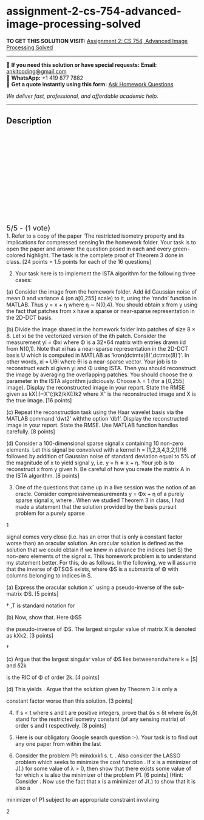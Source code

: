 # assignment-2-cs-754-advanced-image-processing-solved
**TO GET THIS SOLUTION VISIT:** [Assignment 2: CS 754, Advanced Image Processing Solved](https://www.ankitcodinghub.com/product/assignment-2-cs-754-advanced-image-processing-solved/)


---

📩 **If you need this solution or have special requests:** **Email:** ankitcoding@gmail.com  
📱 **WhatsApp:** +1 419 877 7882  
📄 **Get a quote instantly using this form:** [Ask Homework Questions](https://www.ankitcodinghub.com/services/ask-homework-questions/)

*We deliver fast, professional, and affordable academic help.*

---

<h2>Description</h2>



<div class="kk-star-ratings kksr-auto kksr-align-center kksr-valign-top" data-payload="{&quot;align&quot;:&quot;center&quot;,&quot;id&quot;:&quot;110525&quot;,&quot;slug&quot;:&quot;default&quot;,&quot;valign&quot;:&quot;top&quot;,&quot;ignore&quot;:&quot;&quot;,&quot;reference&quot;:&quot;auto&quot;,&quot;class&quot;:&quot;&quot;,&quot;count&quot;:&quot;1&quot;,&quot;legendonly&quot;:&quot;&quot;,&quot;readonly&quot;:&quot;&quot;,&quot;score&quot;:&quot;5&quot;,&quot;starsonly&quot;:&quot;&quot;,&quot;best&quot;:&quot;5&quot;,&quot;gap&quot;:&quot;4&quot;,&quot;greet&quot;:&quot;Rate this product&quot;,&quot;legend&quot;:&quot;5\/5 - (1 vote)&quot;,&quot;size&quot;:&quot;24&quot;,&quot;title&quot;:&quot;Assignment 2: CS 754, Advanced Image Processing Solved&quot;,&quot;width&quot;:&quot;138&quot;,&quot;_legend&quot;:&quot;{score}\/{best} - ({count} {votes})&quot;,&quot;font_factor&quot;:&quot;1.25&quot;}">

<div class="kksr-stars">

<div class="kksr-stars-inactive">
            <div class="kksr-star" data-star="1" style="padding-right: 4px">


<div class="kksr-icon" style="width: 24px; height: 24px;"></div>
        </div>
            <div class="kksr-star" data-star="2" style="padding-right: 4px">


<div class="kksr-icon" style="width: 24px; height: 24px;"></div>
        </div>
            <div class="kksr-star" data-star="3" style="padding-right: 4px">


<div class="kksr-icon" style="width: 24px; height: 24px;"></div>
        </div>
            <div class="kksr-star" data-star="4" style="padding-right: 4px">


<div class="kksr-icon" style="width: 24px; height: 24px;"></div>
        </div>
            <div class="kksr-star" data-star="5" style="padding-right: 4px">


<div class="kksr-icon" style="width: 24px; height: 24px;"></div>
        </div>
    </div>

<div class="kksr-stars-active" style="width: 138px;">
            <div class="kksr-star" style="padding-right: 4px">


<div class="kksr-icon" style="width: 24px; height: 24px;"></div>
        </div>
            <div class="kksr-star" style="padding-right: 4px">


<div class="kksr-icon" style="width: 24px; height: 24px;"></div>
        </div>
            <div class="kksr-star" style="padding-right: 4px">


<div class="kksr-icon" style="width: 24px; height: 24px;"></div>
        </div>
            <div class="kksr-star" style="padding-right: 4px">


<div class="kksr-icon" style="width: 24px; height: 24px;"></div>
        </div>
            <div class="kksr-star" style="padding-right: 4px">


<div class="kksr-icon" style="width: 24px; height: 24px;"></div>
        </div>
    </div>
</div>


<div class="kksr-legend" style="font-size: 19.2px;">
            5/5 - (1 vote)    </div>
    </div>
1. Refer to a copy of the paper ‘The restricted isometry property and its implications for compressed sensing’in the homework folder. Your task is to open the paper and answer the question posed in each and every green-colored highlight. The task is the complete proof of Theorem 3 done in class. [24 points = 1.5 points for each of the 16 questions]

2. Your task here is to implement the ISTA algorithm for the following three cases:

(a) Consider the image from the homework folder. Add iid Gaussian noise of mean 0 and variance 4 (on a[0,255] scale) to it, using the ‘randn’ function in MATLAB. Thus y = x + η where η ∼ N(0,4). You should obtain x from y using the fact that patches from x have a sparse or near-sparse representation in the 2D-DCT basis.

(b) Divide the image shared in the homework folder into patches of size 8 × 8. Let xi be the vectorized version of the ith patch. Consider the measurement yi = Φxi where Φ is a 32×64 matrix with entries drawn iid from N(0,1). Note that xi has a near-sparse representation in the 2D-DCT basis U which is computed in MATLAB as ‘kron(dctmtx(8)’,dctmtx(8)’)’. In other words, xi = Uθi where θi is a near-sparse vector. Your job is to reconstruct each xi given yi and Φ using ISTA. Then you should reconstruct the image by averaging the overlapping patches. You should choose the α parameter in the ISTA algorithm judiciously. Choose λ = 1 (for a [0,255] image). Display the reconstructed image in your report. State the RMSE given as kX(:)−Xˆ(:)k2/kX(:)k2 where Xˆ is the reconstructed image and X is the true image. [16 points]

(c) Repeat the reconstruction task using the Haar wavelet basis via the MATLAB command ‘dwt2’ withthe option ‘db1’. Display the reconstructed image in your report. State the RMSE. Use MATLAB function handles carefully. [8 points]

(d) Consider a 100-dimensional sparse signal x containing 10 non-zero elements. Let this signal be convolved with a kernel h = [1,2,3,4,3,2,1]/16 followed by addition of Gaussian noise of standard deviation equal to 5% of the magnitude of x to yield signal y, i.e. y = h ∗ x + η. Your job is to reconstruct x from y given h. Be careful of how you create the matrix A in the ISTA algorithm. [8 points]

3. One of the questions that came up in a live session was the notion of an oracle. Consider compressivemeasurements y = Φx + η of a purely sparse signal x, where . When we studied Theorem 3 in class, I had made a statement that the solution provided by the basis pursuit problem for a purely sparse

1

signal comes very close (i.e. has an error that is only a constant factor worse than) an oracular solution. An oracular solution is defined as the solution that we could obtain if we knew in advance the indices (set S) the non-zero elements of the signal x. This homework problem is to understand my statement better. For this, do as follows. In the following, we will assume that the inverse of ΦTSΦS exists, where ΦS is a submatrix of Φ with columns belonging to indices in S.

(a) Express the oracular solution x˜ using a pseudo-inverse of the sub-matrix ΦS. [5 points]

† ,T is standard notation for

(b) Now, show that. Here ΦSS

the pseudo-inverse of ΦS. The largest singular value of matrix X is denoted as kXk2. [3 points]

†

(c) Argue that the largest singular value of ΦS lies betweenandwhere k = |S| and δ2k

is the RIC of Φ of order 2k. [4 points]

(d) This yields . Argue that the solution given by Theorem 3 is only a

constant factor worse than this solution. [3 points]

4. If s &lt; t where s and t are positive integers, prove that δs ≤ δt where δs,δt stand for the restricted isometry constant (of any sensing matrix) of order s and t respectively. [8 points]

5. Here is our obligatory Google search question :-). Your task is to find out any one paper from within the last

6. Consider the problem P1: minxkxk1 s. t. . Also consider the LASSO problem which seeks to minimize the cost function . If x is a minimizer of J(.) for some value of λ &gt; 0, then show that there exists some value of for which x is also the minimizer of the problem P1. [6 points] (Hint: Consider . Now use the fact that x is a minimizer of J(.) to show that it is also a

minimizer of P1 subject to an appropriate constraint involving

2
